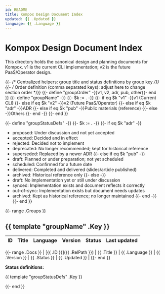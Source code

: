 ```yaml
---
id: README
title: Kompox Design Document Index
updated: {{ .Updated }}
language: {{ .Language }}
---
```


# Kompox Design Document Index

This directory holds the canonical design and planning documents for Kompox. v1 is the current CLI implementation; v2 is the future PaaS/Operator design.

{{- /* Centralized helpers: group title and status definitions by group key */}}
{{- /* Order definition (comma separated keys): adjust here to change section order */}}
{{- define "groupOrder" -}}v1, v2, adr, pub, other{{- end }}
{{- define "groupName" -}}
	{{- $k := . -}}
	{{- if eq $k "v1" -}}v1 (Current CLI)
	{{- else if eq $k "v2" -}}v2 (Future PaaS/Operator)
	{{- else if eq $k "adr" -}}ADR
	{{- else if eq $k "pub" -}}Public materials (reference)
	{{- else -}}Others
	{{- end -}}
{{- end }}

{{- define "groupStatusDefs" -}}
	{{- $k := . -}}
	{{- if eq $k "adr" -}}
- proposed: Under discussion and not yet accepted
- accepted: Decided and in effect
- rejected: Decided not to implement
- deprecated: No longer recommended; kept for historical reference
- superseded: Replaced by a newer ADR
	{{- else if eq $k "pub" -}}
- draft: Planned or under preparation; not yet scheduled
- scheduled: Confirmed for a future date
- delivered: Completed and delivered (slides/article published)
- archived: Historical reference only
	{{- else -}}
- draft: No implementation yet or still under discussion
- synced: Implementation exists and document reflects it correctly
- out-of-sync: Implementation exists but document needs updates
- archived: Kept as historical reference; no longer maintained
	{{- end -}}
{{- end }}

{{- range .Groups }}

## {{ template "groupName" .Key }}

| ID | Title | Language | Version | Status | Last updated |
|---|---|---|---|---|---|
{{- range .Docs }}
| [{{ .ID }}]({{ .RelPath }}) | {{ .Title }} | {{ .Language }} | {{ .Version }} | {{ .Status }} | {{ .Updated }} |
{{- end }}

**Status definitions:**

{{ template "groupStatusDefs" .Key }}

{{- end }}

